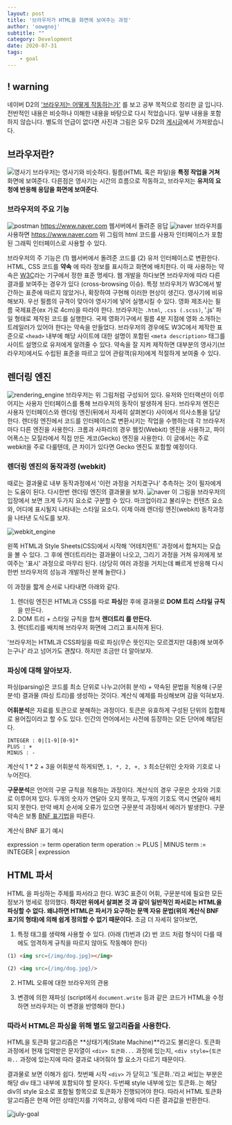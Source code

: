 ```yaml
---
layout: post
title: '브라우저가 HTML을 화면에 보여주는 과정'
author: 'oowgnoj'
subtitle: ""
category: Development
date: 2020-07-31
tags:
    - goal
---
```


## ! warning

네이버 D2의 ['브라우저는 어떻게 작동하는가'](https://d2.naver.com/helloworld/59361) 를 보고 공부 목적으로 정리한 글 입니다. 전반적인 내용은 비슷하나 이해한 내용을 바탕으로 다시 적었습니다. 일부 내용을 포함하지 않습니다. 별도의 언급이 없다면 사진과 그림은 모두 D2의 [게시글](https://d2.naver.com/helloworld/59361)에서 가져왔습니다.

## 브라우저란?
![영사기](./../images/in-post/browser/film.jpeg)
브라우저는 영사기와 비슷하다. 필름(HTML 혹은 파일)을 **특정 작업을 거쳐** 화면에 보여준다. 다른점은 영사기는 시간의 흐름으로 작동하고, 브라우저는 **유저의 요청에 반응해 응답을 화면에 보여준다**.

### 브라우저의 주요 기능
![postman](./../images/in-post/browser/postman.png)
https://www.naver.com 웹서버에서 돌려준 응답
![naver](./../images/in-post/browser/naver.png)
브라우저를 사용하면 https://www.naver.com 위 그림의 html 코드를 사용자 인터페이스가 포함된 그래픽 인터페이스로 사용할 수 있다.


브라우저의 주 기능은 (1) 웹서버에서 돌려준 코드를 (2) 유저 인터페이스로 변환한다. HTML, CSS 코드를 **약속** 에 따라 정보를 표시하고 화면에 배치한다. 이 때 사용하는 약속은 [W3C](https://www.w3.org/)라는 기구에서 정한 표준 명세다. 웹 개발을 하다보면 브라우저에 따라 다른 결과를 보여주는 경우가 있다 (cross-browsing 이슈). 특정 브라우저가 W3C에서 발간하는 표준에 따르지 않았거나, 확장하여 구현해 이러한 현상이 생긴다.
영사기에 비유해보자. 우선 필름의 규격이 맞아야 영사기에 넣어 실행시킬 수 있다. 영화 제조사는 필름 국제표준(ex 가로 4cm)을 따라야 한다. 브라우저는 `.html`, `.css (.scss)`, '.js' 파일 형태로 제작된 코드를 실행한다. 국제 영화기구에서 필름 4분 지점에 영화 소개하는 트레일러가 있어야 한다는 약속을 만들었다. 브라우저의 경우에도 W3C에서 제작한 표준으로 `<head>` 내부에 해당 사이트에 대한 설명이 포함된 `<meta description>` 태그를 사이트 설명으로 유저에게 알려줄 수 있다. 약속을 잘 지켜 제작하면 대부분의 영사기(브라우저)에서도 수립된 표준을 따르고 있어 관람객(유저)에게 적절하게 보여줄 수 있다.

## 렌더링 엔진
![rendering_engine](./../images/in-post/browser/rendering_engine.png)
브라우저는 위 그림처럼 구성되어 있다. 유저와 인터랙션이 이루어지는 사용자 인터페이스를 통해 브라우저의 동작이 발생하게 된다. 브라우저 엔진은 사용자 인터페이스와 렌더링 엔진(뒤에서 자세히 살펴본다) 사이에서 의사소통을 담당한다. 렌더링 엔진에서 코드를 인터페이스로 변환시키는 작업을 수행하는데 각 브라우저마다 다른 엔진을 사용한다. 크롬과 사파리의 경우 웹킷(Webkit) 엔진을 사용하고, 파이어폭스는 모질라에서 직접 만든 게코(Gecko) 엔진을 사용한다. 이 글에서는 주로 webkit을 주로 다룰텐데, 큰 차이가 있다면 Gecko 엔진도 포함할 예정이다.


### 렌더링 엔진의 동작과정 (webkit)
때로는 결과물로 내부 동작과정에서 '이런 과정을 거치겠구나' 추측하는 것이 필자에게는 도움이 된다. 다시한번 렌더링 엔진의 결과물을 보자.
![naver](./../images/in-post/browser/naver.png)
이 그림을 브라우저의 입장에서 보면 크게 두가지 요소로 구분할 수 있다. 마크업이라고 불리우는 컨텐츠 요소와, 어디에 표시될지 나타내는 스타일 요소다. 이제 아래 렌더링 엔진(webkit) 동작과정을 나타낸 도식도를 보자.

![webkit_engine](./../images/in-post/browser/webkit_engine.png)

왼쪽 HTML과 Style Sheets(CSS)에서 시작해 '어테치먼트' 과정에서 합쳐지는 모습을 볼 수 있다. 그 후에 렌더트리라는 결과물이 나오고, 그리기 과정을 거쳐 유저에게 보여주는 '표시' 과정으로 마무리 된다. (상당히 여러 과정을 거치는데 빠르게 반응해 다시한번 브라우저의 성능과 개발하신 분께 놀란다.)

이 과정을 짧게 순서로 나타내면 아래와 같다.

1. 렌더링 엔진은 HTML과 CSS를 따로 **파싱**한 후에 결과물로 **DOM 트리** **스타일 규칙**을 만든다.
2. DOM 트리 + 스타일 규칙을 합쳐 **렌더트리 를 만든다.**
3. 렌더트리를 배치해 브라우저 화면에 그리고 표시하게 된다.

'브라우저는 HTML과 CSS파일을 따로 파싱(무슨 뜻인지는 모르겠지만 대충)해 보여주는구나' 라고 넘어가도 괜찮다. 하지만 조금만 더 알아보자.

### 파싱에 대해 알아보자.
파싱(parsing)은 코드를 최소 단위로 나누고(어휘 분석) + 약속된 문법을 적용해 (구문 분석) 결과물 (파싱 트리)를 생성하는 것이다. 계산식 예제를 파싱해보며 감을 익혀보자. 

**어휘분석**은 자료를 토큰으로 분해하는 과정이다. 토큰은 유효하게 구성된 단위의 집합체로 용어집이라고 할 수도 있다. 인간의 언어에서는 사전에 등장하는 모든 단어에 해당된다. 

````
INTEGER : 0|[1-9][0-9]*
PLUS : +
MINUS : -
````
계산식 1 * 2 + 3을 어휘분석 하게되면, `1, *, 2, +, 3` 최소단위인 숫자와 기호로 나누어진다.


**구문분석**은 언어의 구문 규칙을 적용하는 과정이다. 계산식의 경우 구문은 숫자와 기호로 이루어져 있다. 두개의 숫자가 연달아 오지 못하고, 두개의 기호도 역시 연달아 배치되지 못한다. 만약 배치 순서에 오류가 있으면 구문분석 과정에서 에러가 발생한다. 구문약속은 보통 [BNF 표기법](https://perfectacle.github.io/2018/08/15/bnf/)을 따른다.

계산식 BNF 표기 예시

expression := term operation term
operation := PLUS | MINUS
term := INTEGER | expression


## HTML 파서
HTML 을 파싱하는 주체를 파서라고 한다. W3C 표준이 어휘, 구문분석에 필요한 모든 정보가 명세로 정의했다. **하지만 위에서 살펴본 것 과 같이 일반적인 파서로는 HTML을 파싱할 수 없다. 왜냐하면 HTML은 파서가 요구하는 문맥 자유 문법(위의 계산식 BNF 표기의 형태)에 의해 쉽게 정의할 수 없기 때문이다.**
조금 더 자세히 알아보면,
1. 특정 태그를 생략해 사용할 수 있다. (아래 (1)번과 (2) 번 코드 처럼 형식이 다를 때에도 엄격하게 규칙을 따르지 않아도 작동해야 한다)

```html
(1) <img src={/img/dog.jpg}></img>

(2) <img src={/img/dog.jpg}/>
```

2. HTML 오류에 대한 브라우저의 관용

3. 변경에 의한 재파싱 (script에서 `document.write` 등과 같은 코드가 HTML을 수정하면 브라우저는 이 변경을 반영해야 한다.)


### 따라서 HTML은 파싱을 위해 별도 알고리즘을 사용한다. 
HTML을 토큰화 알고리즘은 **상태기계(State Machine)**라고도 불리운다. 토큰화 과정에서 현재 입력받은 문자열이 `<div> 토큰화...` 과정에 있는지, `<div style={토큰화..` 과정에 있는지에 따라 결과로 내어줘야 할 요소가 다르기 때문이다.

결과물로 보면 이해가 쉽다. 첫번째 시작 `<div>` 가 닫히고 '토큰화..'라고 써있는 부분은 해당 div 태그 내부에 포함되야 할 문자다. 두번째 style 내부에 있는 토큰화..는 해당 div의 style  요소로 포함될 항목으로 토큰화가 진행되어야 한다. 따라서 HTML 토큰화 알고리즘은 현재 어떤 상태인지를 기억하고, 상황에 따라 다른 결과값을 반환한다.

![july-goal](./../images/in-post/browser/html_parser_2.png)


